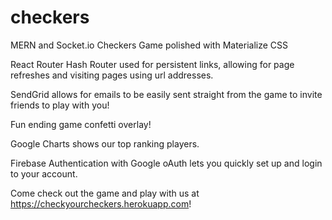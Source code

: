 # checkers
MERN and Socket.io Checkers Game polished with Materialize CSS

React Router Hash Router used for persistent links, allowing for page refreshes and visiting pages using url addresses.

SendGrid allows for emails to be easily sent straight from the game to invite friends to play with you!

Fun ending game confetti overlay!

Google Charts shows our top ranking players.

Firebase Authentication with Google oAuth lets you quickly set up and login to your account.

Come check out the game and play with us at https://checkyourcheckers.herokuapp.com!
